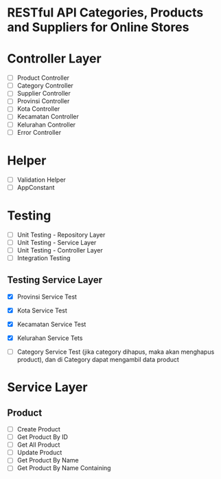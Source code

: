 # RESTful API Categories, Products and Suppliers for Online Stores

# Controller Layer

- [ ] Product Controller
- [ ] Category Controller
- [ ] Supplier Controller
- [ ] Provinsi Controller
- [ ] Kota Controller
- [ ] Kecamatan Controller
- [ ] Kelurahan Controller
- [ ] Error Controller

# Helper

- [ ] Validation Helper
- [ ] AppConstant

# Testing

- [ ] Unit Testing - Repository Layer
- [ ] Unit Testing - Service Layer
- [ ] Unit Testing - Controller Layer
- [ ] Integration Testing

## Testing Service Layer

- [x] Provinsi Service Test
- [x] Kota Service Test
- [x] Kecamatan Service Test
- [x] Kelurahan Service Tets
- [ ] Category Service Test (jika category dihapus, maka akan menghapus product), dan di Category dapat mengambil data product


# Service Layer

## Product

- [ ] Create Product
- [ ] Get Product By ID
- [ ] Get All Product
- [ ] Update Product
- [ ] Get Product By Name
- [ ] Get Product By Name Containing
